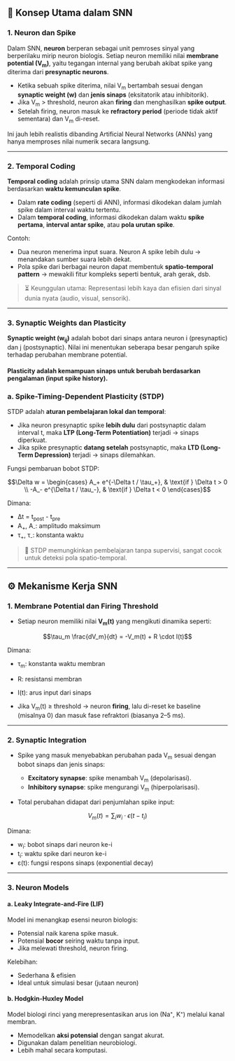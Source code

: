 ## 🔑 Konsep Utama dalam SNN

### 1. **Neuron** dan **Spike**

Dalam SNN, **neuron** berperan sebagai unit pemroses sinyal yang berperilaku mirip neuron biologis. Setiap neuron memiliki nilai **membrane potential (V<sub>m</sub>)**, yaitu tegangan internal yang berubah akibat spike yang diterima dari **presynaptic neurons**.

* Ketika sebuah spike diterima, nilai V<sub>m</sub> bertambah sesuai dengan **synaptic weight (w)** dan **jenis sinaps** (eksitatorik atau inhibitorik).
* Jika V<sub>m</sub> > threshold, neuron akan **firing** dan menghasilkan **spike output**.
* Setelah firing, neuron masuk ke **refractory period** (periode tidak aktif sementara) dan V<sub>m</sub> di-reset.

Ini jauh lebih realistis dibanding Artificial Neural Networks (ANNs) yang hanya memproses nilai numerik secara langsung.

---

### 2. **Temporal Coding**

**Temporal coding** adalah prinsip utama SNN dalam mengkodekan informasi berdasarkan **waktu kemunculan spike**.

* Dalam **rate coding** (seperti di ANN), informasi dikodekan dalam jumlah spike dalam interval waktu tertentu.
* Dalam **temporal coding**, informasi dikodekan dalam waktu **spike pertama**, **interval antar spike**, atau **pola urutan spike**.

Contoh:

* Dua neuron menerima input suara. Neuron A spike lebih dulu → menandakan sumber suara lebih dekat.
* Pola spike dari berbagai neuron dapat membentuk **spatio-temporal pattern** → mewakili fitur kompleks seperti bentuk, arah gerak, dsb.

> ⏳ Keunggulan utama: Representasi lebih kaya dan efisien dari sinyal dunia nyata (audio, visual, sensorik).

---

### 3. **Synaptic Weights** dan **Plasticity**

**Synaptic weight (w<sub>ij</sub>)** adalah bobot dari sinaps antara neuron i (presynaptic) dan j (postsynaptic). Nilai ini menentukan seberapa besar pengaruh spike terhadap perubahan membrane potential.

#### **Plasticity** adalah kemampuan sinaps untuk berubah berdasarkan pengalaman (input spike history).

### a. **Spike-Timing-Dependent Plasticity (STDP)**

STDP adalah **aturan pembelajaran lokal dan temporal**:

* Jika neuron presynaptic spike **lebih dulu** dari postsynaptic dalam interval t, maka **LTP (Long-Term Potentiation)** terjadi → sinaps diperkuat.
* Jika spike presynaptic **datang setelah** postsynaptic, maka **LTD (Long-Term Depression)** terjadi → sinaps dilemahkan.

Fungsi pembaruan bobot STDP:

```math
\Delta w = 
\begin{cases}
A_+ e^{-\Delta t / \tau_+}, & \text{if } \Delta t > 0 \\
-A_- e^{\Delta t / \tau_-}, & \text{if } \Delta t < 0
\end{cases}
```

Dimana:

* Δt = t<sub>post</sub> - t<sub>pre</sub>
* A<sub>+</sub>, A<sub>-</sub>: amplitudo maksimum
* τ<sub>+</sub>, τ<sub>-</sub>: konstanta waktu

> 🔁 STDP memungkinkan pembelajaran tanpa supervisi, sangat cocok untuk deteksi pola spatio-temporal.

---

## ⚙️ Mekanisme Kerja SNN

### 1. **Membrane Potential** dan **Firing Threshold**

* Setiap neuron memiliki nilai **V<sub>m</sub>(t)** yang mengikuti dinamika seperti:

```math
\tau_m \frac{dV_m}{dt} = -V_m(t) + R \cdot I(t)
```

Dimana:

* τ<sub>m</sub>: konstanta waktu membran

* R: resistansi membran

* I(t): arus input dari sinaps

* Jika V<sub>m</sub>(t) ≥ threshold → neuron **firing**, lalu di-reset ke baseline (misalnya 0) dan masuk fase refraktori (biasanya 2–5 ms).

---

### 2. **Synaptic Integration**

* Spike yang masuk menyebabkan perubahan pada V<sub>m</sub> sesuai dengan bobot sinaps dan jenis sinaps:

  * **Excitatory synapse**: spike menambah V<sub>m</sub> (depolarisasi).
  * **Inhibitory synapse**: spike mengurangi V<sub>m</sub> (hiperpolarisasi).

* Total perubahan didapat dari penjumlahan spike input:

```math
V_m(t) = \sum_{i} w_i \cdot \epsilon(t - t_i)
```

Dimana:

* w<sub>i</sub>: bobot sinaps dari neuron ke-i
* t<sub>i</sub>: waktu spike dari neuron ke-i
* ε(t): fungsi respons sinaps (exponential decay)

---

### 3. **Neuron Models**

#### a. **Leaky Integrate-and-Fire (LIF)**

Model ini menangkap esensi neuron biologis:

* Potensial naik karena spike masuk.
* Potensial **bocor** seiring waktu tanpa input.
* Jika melewati threshold, neuron firing.

Kelebihan:

* Sederhana & efisien
* Ideal untuk simulasi besar (jutaan neuron)

#### b. **Hodgkin-Huxley Model**

Model biologi rinci yang merepresentasikan arus ion (Na⁺, K⁺) melalui kanal membran.

* Memodelkan **aksi potensial** dengan sangat akurat.
* Digunakan dalam penelitian neurobiologi.
* Lebih mahal secara komputasi.
